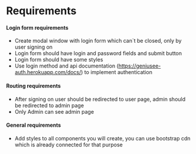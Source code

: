 # Requirements

#### Login form requirements
- Create modal window with login form which can`t be closed, only by user signing on
- Login form should have login and password fields and submit button
- Login form should have some styles
- Use login method and api documentation (https://geniusee-auth.herokuapp.com/docs/) to implement authentication

#### Routing requirements
- After signing on user should be redirected to user page, admin should be redirected to admin page
- Only Admin can see admin page

#### General requirements
- Add styles to all components you will create, you can use bootstrap cdn which is already connected for that purpose